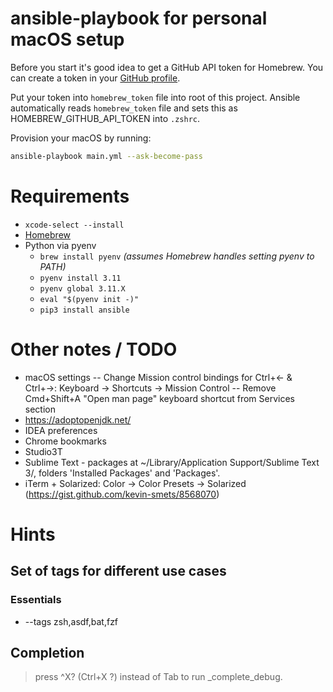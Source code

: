 # ansible-playbook for personal macOS setup

Before you start it's good idea to get a GitHub API token for Homebrew. You can create a token in your [GitHub profile](https://github.com/settings/tokens).

Put your token into `homebrew_token` file into root of this project. Ansible automatically reads `homebrew_token` file and sets this as HOMEBREW_GITHUB_API_TOKEN into `.zshrc`.

Provision your macOS by running:

```bash
ansible-playbook main.yml --ask-become-pass
```


# Requirements

* `xcode-select --install`
* [Homebrew](https://brew.sh/)
* Python via pyenv
   * `brew install pyenv` _(assumes Homebrew handles setting pyenv to PATH)_
   * `pyenv install 3.11`
   * `pyenv global 3.11.X`
   * `eval "$(pyenv init -)"`
   * `pip3 install ansible`


# Other notes / TODO

- macOS settings
-- Change Mission control bindings for Ctrl+&larr; & Ctrl+&rarr;: Keyboard -> Shortcuts -> Mission Control
-- Remove Cmd+Shift+A "Open man page" keyboard shortcut from Services section
- https://adoptopenjdk.net/
- IDEA preferences
- Chrome bookmarks
- Studio3T
- Sublime Text - packages at ~/Library/Application Support/Sublime Text 3/, folders 'Installed Packages' and 'Packages'.
- iTerm + Solarized: Color -> Color Presets -> Solarized (https://gist.github.com/kevin-smets/8568070)

# Hints

## Set of tags for different use cases

### Essentials

- --tags zsh,asdf,bat,fzf

## Completion

<!-- https://unix.stackexchange.com/a/606305 -->
> press ^X? (Ctrl+X ?) instead of Tab to run _complete_debug.
